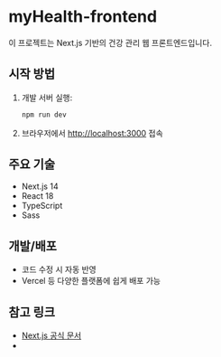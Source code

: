 # myHealth-frontend

이 프로젝트는 Next.js 기반의 건강 관리 웹 프론트엔드입니다.

## 시작 방법

1. 개발 서버 실행:
   ```bash
   npm run dev
   ```
2. 브라우저에서 [http://localhost:3000](http://localhost:3000) 접속

## 주요 기술

- Next.js 14
- React 18
- TypeScript
- Sass

## 개발/배포

- 코드 수정 시 자동 반영
- Vercel 등 다양한 플랫폼에 쉽게 배포 가능

## 참고 링크

- [Next.js 공식 문서](https://nextjs.org/docs)
-

